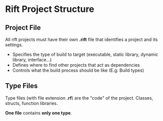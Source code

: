 # Rift Project Structure

## Project File
All rift projects must have their own **.rift** file that identifies a project and its settings.

- Specifies the type of build to target (executable, static library, dynamic library, interface...)
- Defines where to find other projects that act as dependencies
- Controls what the build process should be like (E.g: Build types)


## Type Files
Type files (with file extension **.rf**) are the "code" of the project. Classes, structs, function libraries.

**One file** contains **only one type**.
